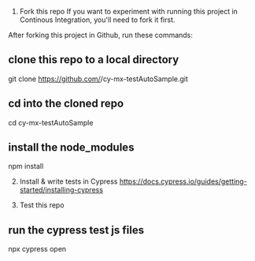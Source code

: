 1. Fork this repo
If you want to experiment with running this project in Continous Integration, you'll need to fork it first.

After forking this project in Github, run these commands:

## clone this repo to a local directory
git clone https://github.com/<your-username>/cy-mx-testAutoSample.git

## cd into the cloned repo
cd cy-mx-testAutoSample

## install the node_modules
npm install



2. Install & write tests in Cypress
https://docs.cypress.io/guides/getting-started/installing-cypress


3. Test this repo

## run the cypress test js files
npx cypress open
